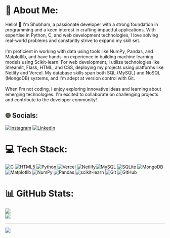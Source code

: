 # 💫 About Me:
Hello! 👋 I'm Shubham, a passionate developer with a strong foundation in programming and a keen interest in crafting impactful applications. With expertise in Python, C, and web development technologies, I love solving real-world problems and constantly strive to expand my skill set.<br><br>I'm proficient in working with data using tools like NumPy, Pandas, and Matplotlib, and have hands-on experience in building machine learning models using Scikit-learn. For web development, I utilize technologies like Streamlit, Flask, HTML, and CSS, deploying my projects using platforms like Netlify and Vercel. My database skills span both SQL (MySQL) and NoSQL (MongoDB) systems, and I'm adept at version control with Git.<br><br>When I'm not coding, I enjoy exploring innovative ideas and learning about emerging technologies. I'm excited to collaborate on challenging projects and contribute to the developer community!


## 🌐 Socials:
[![Instagram](https://img.shields.io/badge/Instagram-%23E4405F.svg?logo=Instagram&logoColor=white)](https://instagram.com/subhm.04) [![LinkedIn](https://img.shields.io/badge/LinkedIn-%230077B5.svg?logo=linkedin&logoColor=white)](https://linkedin.com/in/shubham-karvariya-6ab142326) 

# 💻 Tech Stack:
![C](https://img.shields.io/badge/c-%2300599C.svg?style=for-the-badge&logo=c&logoColor=white) ![HTML5](https://img.shields.io/badge/html5-%23E34F26.svg?style=for-the-badge&logo=html5&logoColor=white) ![Python](https://img.shields.io/badge/python-3670A0?style=for-the-badge&logo=python&logoColor=ffdd54) ![Vercel](https://img.shields.io/badge/vercel-%23000000.svg?style=for-the-badge&logo=vercel&logoColor=white) ![Netlify](https://img.shields.io/badge/netlify-%23000000.svg?style=for-the-badge&logo=netlify&logoColor=#00C7B7)![MySQL](https://img.shields.io/badge/mysql-4479A1.svg?style=for-the-badge&logo=mysql&logoColor=white) ![SQLite](https://img.shields.io/badge/sqlite-%2307405e.svg?style=for-the-badge&logo=sqlite&logoColor=white) ![MongoDB](https://img.shields.io/badge/MongoDB-%234ea94b.svg?style=for-the-badge&logo=mongodb&logoColor=white) ![Matplotlib](https://img.shields.io/badge/Matplotlib-%23ffffff.svg?style=for-the-badge&logo=Matplotlib&logoColor=black) ![NumPy](https://img.shields.io/badge/numpy-%23013243.svg?style=for-the-badge&logo=numpy&logoColor=white) ![Pandas](https://img.shields.io/badge/pandas-%23150458.svg?style=for-the-badge&logo=pandas&logoColor=white) ![scikit-learn](https://img.shields.io/badge/scikit--learn-%23F7931E.svg?style=for-the-badge&logo=scikit-learn&logoColor=white) ![Git](https://img.shields.io/badge/git-%23F05033.svg?style=for-the-badge&logo=git&logoColor=white) ![GitHub](https://img.shields.io/badge/github-%23121011.svg?style=for-the-badge&logo=github&logoColor=white)
# 📊 GitHub Stats:
![](https://github-readme-stats.vercel.app/api?username=5hubhm&theme=dark&hide_border=false&include_all_commits=false&count_private=false)<br/>
![](https://nirzak-streak-stats.vercel.app/?user=5hubhm&theme=dark&hide_border=false)<br/>

---
[![](https://visitcount.itsvg.in/api?id=5hubhml&icon=0&color=0)](https://visitcount.itsvg.in)

<!-- Proudly created with GPRM ( https://gprm.itsvg.in ) -->
